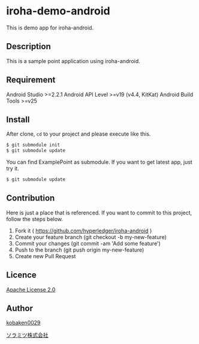 iroha-demo-android
====

This is demo app for iroha-android.

## Description
This is a sample point application using iroha-android.

## Requirement
Android Studio >=2.2.1
Android API Level >=v19 (v4.4, KitKat)
Android Build Tools >=v25

## Install
After clone, `cd` to your project and please execute like this.
```bash
$ git submodule init
$ git submodule update
```

You can find ExamplePoint as submodule.
If you want to get latest app, just try it.
```bash
$ git submodule update
```

## Contribution
Here is just a place that is referenced.
If you want to commit to this project, follow the steps below.

1. Fork it ( https://github.com/hyperledger/iroha-android )
2. Create your feature branch (git checkout -b my-new-feature)
3. Commit your changes (git commit -am 'Add some feature')
4. Push to the branch (git push origin my-new-feature)
5. Create new Pull Request

## Licence
[Apache License 2.0](https://github.com/soramitsu/iroha-demo-android/blob/master/LICENSE)

## Author
[kobaken0029](https://github.com/kobaken0029)

[ソラミツ株式会社](http://soramitsu.co.jp/)
